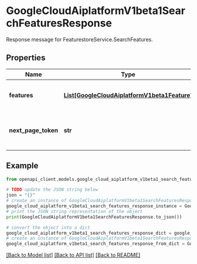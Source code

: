 # GoogleCloudAiplatformV1beta1SearchFeaturesResponse

Response message for FeaturestoreService.SearchFeatures.

## Properties

Name | Type | Description | Notes
------------ | ------------- | ------------- | -------------
**features** | [**List[GoogleCloudAiplatformV1beta1Feature]**](GoogleCloudAiplatformV1beta1Feature.md) | The Features matching the request. Fields returned: * &#x60;name&#x60; * &#x60;description&#x60; * &#x60;labels&#x60; * &#x60;create_time&#x60; * &#x60;update_time&#x60; | [optional] 
**next_page_token** | **str** | A token, which can be sent as SearchFeaturesRequest.page_token to retrieve the next page. If this field is omitted, there are no subsequent pages. | [optional] 

## Example

```python
from openapi_client.models.google_cloud_aiplatform_v1beta1_search_features_response import GoogleCloudAiplatformV1beta1SearchFeaturesResponse

# TODO update the JSON string below
json = "{}"
# create an instance of GoogleCloudAiplatformV1beta1SearchFeaturesResponse from a JSON string
google_cloud_aiplatform_v1beta1_search_features_response_instance = GoogleCloudAiplatformV1beta1SearchFeaturesResponse.from_json(json)
# print the JSON string representation of the object
print(GoogleCloudAiplatformV1beta1SearchFeaturesResponse.to_json())

# convert the object into a dict
google_cloud_aiplatform_v1beta1_search_features_response_dict = google_cloud_aiplatform_v1beta1_search_features_response_instance.to_dict()
# create an instance of GoogleCloudAiplatformV1beta1SearchFeaturesResponse from a dict
google_cloud_aiplatform_v1beta1_search_features_response_from_dict = GoogleCloudAiplatformV1beta1SearchFeaturesResponse.from_dict(google_cloud_aiplatform_v1beta1_search_features_response_dict)
```
[[Back to Model list]](../README.md#documentation-for-models) [[Back to API list]](../README.md#documentation-for-api-endpoints) [[Back to README]](../README.md)


